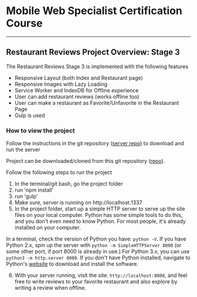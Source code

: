 # Mobile Web Specialist Certification Course
---
## Restaurant Reviews Project Overview: Stage 3
The Restaurant Reviews Stage 3 is implemented with the following features

* Responsive Layout (both Index and Restaurant page)
* Responsive Images with Lazy Loading 
* Service Worker and IndexDB for Offline experience
* User can add restaurant reviews (works offline too)
* User can make a restaurant as Favorite/Unfavorite in the Restaurant Page
* Gulp is used 


### How to view the project

Follow the instructions in the git repository (<a href="https://github.com/udacity/mws-restaurant-stage-3">server repo</a>) to download and
run the server


Project can be downloaded/cloned from this git repository (<a href="https://github.com/gmj06/mws-restaurant-stage-3-app">repo</a>). 

Follow the following steps to run the project

1. In the terminal/git bash, go the project folder
2. run 'npm install'
3. run 'gulp'
4. Make sure, server is running on http://localhost:1337 
5. In the project folder, start up a simple HTTP server to serve up the site files on your local computer. Python has some simple tools to do this, and you don't even need to know Python. For most people, it's already installed on your computer. 

In a terminal, check the version of Python you have: `python -V`. If you have Python 2.x, spin up the server with `python -m SimpleHTTPServer 8000` (or some other port, if port 8000 is already in use.) For Python 3.x, you can use `python3 -m http.server 8000`. If you don't have Python installed, navigate to Python's [website](https://www.python.org/) to download and install the software.

6. With your server running, visit the site: `http://localhost:8000`, and feel free to write reviews to your favorite restaurant and also explore by writing a review when offline.




